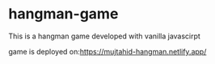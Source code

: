 # hangman-game
This is a hangman game developed with vanilla javascirpt

 game is deployed on:https://mujtahid-hangman.netlify.app/
